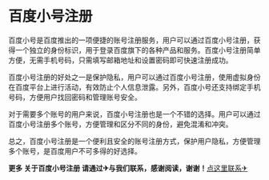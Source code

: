 # 百度小号注册

百度小号是百度推出的一项便捷的账号注册服务，用户可以通过百度小号注册，获得一个独立的身份标识，用于登录百度旗下的各种产品和服务。百度小号注册简单方便，无需手机号码，只需填写邮箱地址和设置密码即可快速注册成功。

百度小号注册的好处之一是保护隐私，用户可以通过百度小号注册，使用虚拟身份在百度平台上进行活动，有效防止个人信息泄露。另外，百度小号还支持绑定手机号码，方便用户找回密码和管理账号安全。

对于需要多个账号的用户来说，百度小号注册也是一个不错的选择。用户可以通过百度小号注册多个账号，方便管理和区分不同的身份，避免混淆和冲突。

总之，百度小号注册是一个便利且安全的账号注册方式，保护用户隐私，方便管理多个账号，是百度用户不可多得的好选择。

**更多 关于百度小号注册 请通过✈与我们联系，感谢阅读，谢谢！**[点这里联系✈](https://sms.k02.cc)